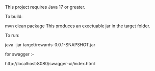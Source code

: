 This project requires Java 17 or greater.

To build:

mvn clean package
This produces an exectuable jar in the target folder.

To run:

java -jar target/rewards-0.0.1-SNAPSHOT.jar

for swagger :- 

http://localhost:8080/swagger-ui/index.html